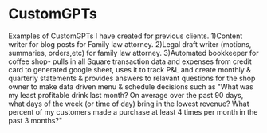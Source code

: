 # CustomGPTs
Examples of CustomGPTs I have created for previous clients. 
1)Content writer for blog posts for Family law attorney.
2)Legal draft writer (motions, summaries, orders,etc) for family law attorney.
3)Automated bookkeeper for coffee shop- pulls in all Square transaction data and expenses from credit card to generated google sheet, uses it to track P&L and create monthly & quarterly statements & provides answers to relavant questions for the shop owner to make data driven menu & schedule decisions such as "What was my least profitable drink last month? On average over the past 90 days, what days of the week (or time of day) bring in the lowest revenue? What percent of my customers made a purchase at least 4 times per month in the past 3 months?" 
